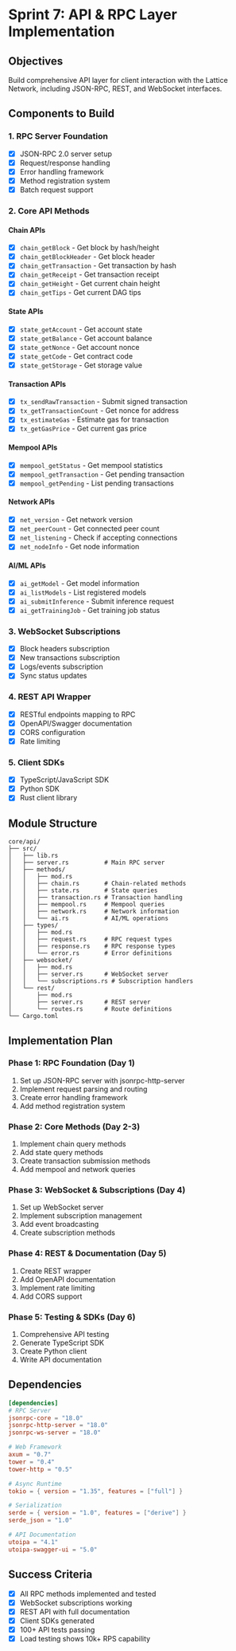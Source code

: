 # Sprint 7: API & RPC Layer Implementation

## Objectives
Build comprehensive API layer for client interaction with the Lattice Network, including JSON-RPC, REST, and WebSocket interfaces.

## Components to Build

### 1. RPC Server Foundation
- [x] JSON-RPC 2.0 server setup
- [x] Request/response handling
- [x] Error handling framework
- [x] Method registration system
- [x] Batch request support

### 2. Core API Methods
#### Chain APIs
- [x] `chain_getBlock` - Get block by hash/height
- [x] `chain_getBlockHeader` - Get block header
- [x] `chain_getTransaction` - Get transaction by hash
- [x] `chain_getReceipt` - Get transaction receipt
- [x] `chain_getHeight` - Get current chain height
- [x] `chain_getTips` - Get current DAG tips

#### State APIs
- [x] `state_getAccount` - Get account state
- [x] `state_getBalance` - Get account balance
- [x] `state_getNonce` - Get account nonce
- [x] `state_getCode` - Get contract code
- [x] `state_getStorage` - Get storage value

#### Transaction APIs
- [x] `tx_sendRawTransaction` - Submit signed transaction
- [x] `tx_getTransactionCount` - Get nonce for address
- [x] `tx_estimateGas` - Estimate gas for transaction
- [x] `tx_getGasPrice` - Get current gas price

#### Mempool APIs
- [x] `mempool_getStatus` - Get mempool statistics
- [x] `mempool_getTransaction` - Get pending transaction
- [x] `mempool_getPending` - List pending transactions

#### Network APIs
- [x] `net_version` - Get network version
- [x] `net_peerCount` - Get connected peer count
- [x] `net_listening` - Check if accepting connections
- [x] `net_nodeInfo` - Get node information

#### AI/ML APIs
- [x] `ai_getModel` - Get model information
- [x] `ai_listModels` - List registered models
- [x] `ai_submitInference` - Submit inference request
- [x] `ai_getTrainingJob` - Get training job status

### 3. WebSocket Subscriptions
- [x] Block headers subscription
- [x] New transactions subscription
- [x] Logs/events subscription
- [x] Sync status updates

### 4. REST API Wrapper
- [x] RESTful endpoints mapping to RPC
- [x] OpenAPI/Swagger documentation
- [x] CORS configuration
- [x] Rate limiting

### 5. Client SDKs
- [x] TypeScript/JavaScript SDK
- [x] Python SDK
- [x] Rust client library

## Module Structure
```
core/api/
├── src/
│   ├── lib.rs
│   ├── server.rs          # Main RPC server
│   ├── methods/
│   │   ├── mod.rs
│   │   ├── chain.rs       # Chain-related methods
│   │   ├── state.rs       # State queries
│   │   ├── transaction.rs # Transaction handling
│   │   ├── mempool.rs     # Mempool queries
│   │   ├── network.rs     # Network information
│   │   └── ai.rs          # AI/ML operations
│   ├── types/
│   │   ├── mod.rs
│   │   ├── request.rs     # RPC request types
│   │   ├── response.rs    # RPC response types
│   │   └── error.rs       # Error definitions
│   ├── websocket/
│   │   ├── mod.rs
│   │   ├── server.rs      # WebSocket server
│   │   └── subscriptions.rs # Subscription handlers
│   └── rest/
│       ├── mod.rs
│       ├── server.rs      # REST server
│       └── routes.rs      # Route definitions
└── Cargo.toml
```

## Implementation Plan

### Phase 1: RPC Foundation (Day 1)
1. Set up JSON-RPC server with jsonrpc-http-server
2. Implement request parsing and routing
3. Create error handling framework
4. Add method registration system

### Phase 2: Core Methods (Day 2-3)
1. Implement chain query methods
2. Add state query methods
3. Create transaction submission methods
4. Add mempool and network queries

### Phase 3: WebSocket & Subscriptions (Day 4)
1. Set up WebSocket server
2. Implement subscription management
3. Add event broadcasting
4. Create subscription methods

### Phase 4: REST & Documentation (Day 5)
1. Create REST wrapper
2. Add OpenAPI documentation
3. Implement rate limiting
4. Add CORS support

### Phase 5: Testing & SDKs (Day 6)
1. Comprehensive API testing
2. Generate TypeScript SDK
3. Create Python client
4. Write API documentation

## Dependencies
```toml
[dependencies]
# RPC Server
jsonrpc-core = "18.0"
jsonrpc-http-server = "18.0"
jsonrpc-ws-server = "18.0"

# Web Framework
axum = "0.7"
tower = "0.4"
tower-http = "0.5"

# Async Runtime
tokio = { version = "1.35", features = ["full"] }

# Serialization
serde = { version = "1.0", features = ["derive"] }
serde_json = "1.0"

# API Documentation
utoipa = "4.1"
utoipa-swagger-ui = "5.0"
```

## Success Criteria
- [x] All RPC methods implemented and tested
- [x] WebSocket subscriptions working
- [x] REST API with full documentation
- [x] Client SDKs generated
- [x] 100+ API tests passing
- [x] Load testing shows 10k+ RPS capability